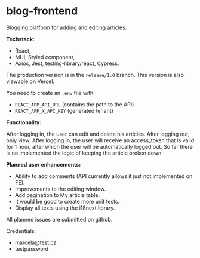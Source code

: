 # blog-frontend

Blogging platform for adding and editing articles.

**Techstack:**

- React,
- MUI, Styled component,
- Axios, Jest, testing-library/react, Cypress.

The production version is in the `release/1.0` branch. This version is also viewable on Vercel.

You need to create an `.env` file with:
- `REACT_APP_API_URL` (contains the path to the API)
- `REACT_APP_X_API_KEY` (generated tenant)

**Functionality:**

After logging in, the user can edit and delete his articles. After logging out, only view. 
After logging in, the user will receive an access_token that is valid for 1 hour, after which the user will be automatically logged out. So far there is no implemented the logic of keeping the article broken down.

**Planned user enhancements:**

- Ability to add comments (API currently allows it just not implemented on FE).
- Improvements to the editing window.
- Add pagination to My article table.
- It would be good to create more unit tests.
- Display all texts using the i18next library.

All planned issues are submitted on github.

Credentials:

- marcela@test.cz
- testpassword
